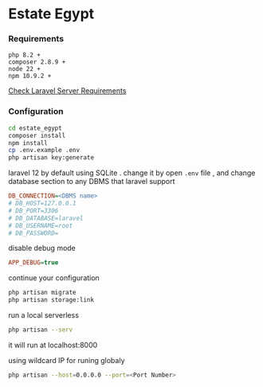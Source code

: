 # Estate Egypt 

###  Requirements 
```
php 8.2 +
composer 2.8.9 + 
node 22 + 
npm 10.9.2 +
```
[Check Laravel Server Requirements]( https://laravel.com/docs/12.x/deployment )

### Configuration 

```bash
cd estate_egypt
composer install
npm install
cp .env.example .env
php artisan key:generate
```

laravel 12 by default using SQLite .
change it by open `.env` file , and change database section to any DBMS that laravel support  

```ini
DB_CONNECTION=<DBMS name>
# DB_HOST=127.0.0.1
# DB_PORT=3306
# DB_DATABASE=laravel
# DB_USERNAME=root
# DB_PASSWORD=
```

disable debug mode 

```ini
APP_DEBUG=true
```

continue your configuration

```bash
php artisan migrate
php artisan storage:link
```

run a local serverless 

```bash
php artisan --serv
```
it will run at localhost:8000

using wildcard IP for runing globaly 

```bash
php artisan --host=0.0.0.0 --port=<Port Number>
```

